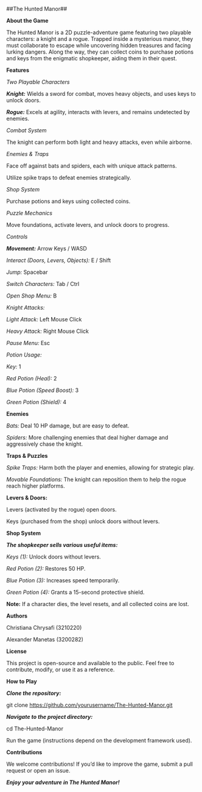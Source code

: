 ##The Hunted Manor##

**About the Game**

The Hunted Manor is a 2D puzzle-adventure game featuring two playable characters: a knight and a rogue. Trapped inside a mysterious manor, they must collaborate to escape while uncovering hidden treasures and facing lurking dangers. Along the way, they can collect coins to purchase potions and keys from the enigmatic shopkeeper, aiding them in their quest.

**Features**

*Two Playable Characters*

**_Knight:_** Wields a sword for combat, moves heavy objects, and uses keys to unlock doors.

**_Rogue:_** Excels at agility, interacts with levers, and remains undetected by enemies.

*Combat System*

The knight can perform both light and heavy attacks, even while airborne.

*Enemies & Traps*

Face off against bats and spiders, each with unique attack patterns.

Utilize spike traps to defeat enemies strategically.

*Shop System*

Purchase potions and keys using collected coins.

*Puzzle Mechanics*

Move foundations, activate levers, and unlock doors to progress.

*Controls*

**_Movement:_** Arrow Keys / WASD

*Interact (Doors, Levers, Objects):* E / Shift

*Jump:* Spacebar

*Switch Characters:* Tab / Ctrl

*Open Shop Menu:* B

*Knight Attacks:*

*Light Attack:* Left Mouse Click

*Heavy Attack:* Right Mouse Click

*Pause Menu:* Esc

*Potion Usage:*

*Key:* 1

*Red Potion (Heal):* 2

*Blue Potion (Speed Boost):* 3

*Green Potion (Shield):* 4

**Enemies**

*Bats:* Deal 10 HP damage, but are easy to defeat.

*Spiders:* More challenging enemies that deal higher damage and aggressively chase the knight.

**Traps & Puzzles**

*Spike Traps:* Harm both the player and enemies, allowing for strategic play.

*Movable Foundations:* The knight can reposition them to help the rogue reach higher platforms.

**Levers & Doors:**

Levers (activated by the rogue) open doors.

Keys (purchased from the shop) unlock doors without levers.

**Shop System**

**_The shopkeeper sells various useful items:_**

*Keys (1):* Unlock doors without levers.

*Red Potion (2):* Restores 50 HP.

*Blue Potion (3):* Increases speed temporarily.

*Green Potion (4):* Grants a 15-second protective shield.

**Note:** If a character dies, the level resets, and all collected coins are lost.

**Authors**

Christiana Chrysafi (3210220)

Alexander Manetas (3200282)

**License**

This project is open-source and available to the public. Feel free to contribute, modify, or use it as a reference.

**How to Play**

**_Clone the repository:_**

git clone https://github.com/yourusername/The-Hunted-Manor.git

**_Navigate to the project directory:_**

cd The-Hunted-Manor

Run the game (instructions depend on the development framework used).

**Contributions**

We welcome contributions! If you’d like to improve the game, submit a pull request or open an issue.

**_Enjoy your adventure in The Hunted Manor!_**
